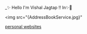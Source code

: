 _✨ Hello I'm Vishal Jagtap !! In✨🙂 

<img src="{AddressBookService.jpg}"
     
<a href="(http://kalpesh-portfolio.s3-website.ap-south-1.amazonaws.com/)">personal websites</a>





<!--
**vishalj1412/vishalj1412** is a ✨ _special_ ✨ repository because its `README.md` (this file) appears on your GitHub profile.

Here are some ideas to get you started:

- 🔭 I’m currently working on ...
- 🌱 I’m currently learning ...
- 👯 I’m looking to collaborate on ...
- 🤔 I’m looking for help with ...
- 💬 Ask me about ...
- 📫 How to reach me: ...
- 😄 Pronouns: ...
- ⚡ Fun fact: ...
-->
